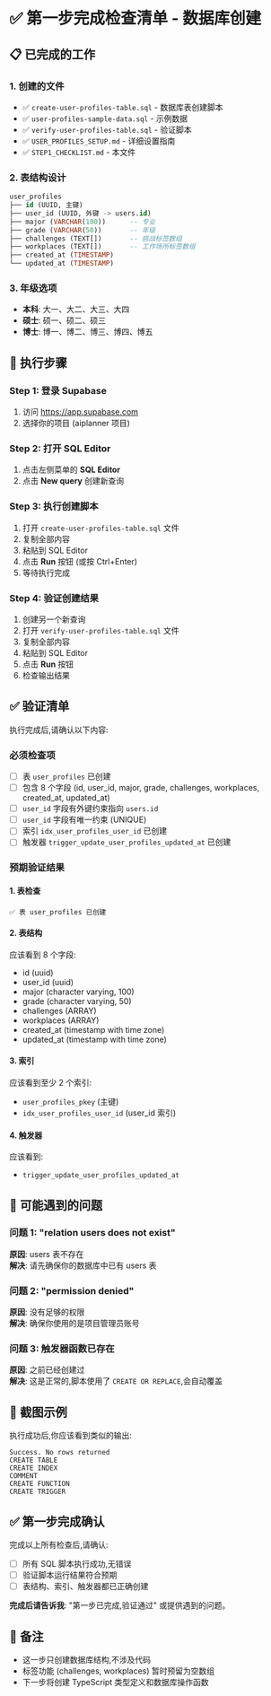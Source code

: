 # ✅ 第一步完成检查清单 - 数据库创建

## 📋 已完成的工作

### 1. 创建的文件
- ✅ `create-user-profiles-table.sql` - 数据库表创建脚本
- ✅ `user-profiles-sample-data.sql` - 示例数据
- ✅ `verify-user-profiles-table.sql` - 验证脚本
- ✅ `USER_PROFILES_SETUP.md` - 详细设置指南
- ✅ `STEP1_CHECKLIST.md` - 本文件

### 2. 表结构设计
```sql
user_profiles
├── id (UUID, 主键)
├── user_id (UUID, 外键 -> users.id)
├── major (VARCHAR(100))      -- 专业
├── grade (VARCHAR(50))       -- 年级
├── challenges (TEXT[])       -- 挑战标签数组
├── workplaces (TEXT[])       -- 工作场所标签数组
├── created_at (TIMESTAMP)
└── updated_at (TIMESTAMP)
```

### 3. 年级选项
- **本科**: 大一、大二、大三、大四
- **硕士**: 硕一、硕二、硕三
- **博士**: 博一、博二、博三、博四、博五

## 🚀 执行步骤

### Step 1: 登录 Supabase
1. 访问 https://app.supabase.com
2. 选择你的项目 (aiplanner 项目)

### Step 2: 打开 SQL Editor
1. 点击左侧菜单的 **SQL Editor**
2. 点击 **New query** 创建新查询

### Step 3: 执行创建脚本
1. 打开 `create-user-profiles-table.sql` 文件
2. 复制全部内容
3. 粘贴到 SQL Editor
4. 点击 **Run** 按钮 (或按 Ctrl+Enter)
5. 等待执行完成

### Step 4: 验证创建结果
1. 创建另一个新查询
2. 打开 `verify-user-profiles-table.sql` 文件
3. 复制全部内容
4. 粘贴到 SQL Editor
5. 点击 **Run** 按钮
6. 检查输出结果

## ✅ 验证清单

执行完成后,请确认以下内容:

### 必须检查项
- [ ] 表 `user_profiles` 已创建
- [ ] 包含 8 个字段 (id, user_id, major, grade, challenges, workplaces, created_at, updated_at)
- [ ] `user_id` 字段有外键约束指向 `users.id`
- [ ] `user_id` 字段有唯一约束 (UNIQUE)
- [ ] 索引 `idx_user_profiles_user_id` 已创建
- [ ] 触发器 `trigger_update_user_profiles_updated_at` 已创建

### 预期验证结果

#### 1. 表检查
```
✅ 表 user_profiles 已创建
```

#### 2. 表结构
应该看到 8 个字段:
- id (uuid)
- user_id (uuid)
- major (character varying, 100)
- grade (character varying, 50)
- challenges (ARRAY)
- workplaces (ARRAY)
- created_at (timestamp with time zone)
- updated_at (timestamp with time zone)

#### 3. 索引
应该看到至少 2 个索引:
- `user_profiles_pkey` (主键)
- `idx_user_profiles_user_id` (user_id 索引)

#### 4. 触发器
应该看到:
- `trigger_update_user_profiles_updated_at`

## 🐛 可能遇到的问题

### 问题 1: "relation users does not exist"
**原因**: users 表不存在  
**解决**: 请先确保你的数据库中已有 users 表

### 问题 2: "permission denied"
**原因**: 没有足够的权限  
**解决**: 确保你使用的是项目管理员账号

### 问题 3: 触发器函数已存在
**原因**: 之前已经创建过  
**解决**: 这是正常的,脚本使用了 `CREATE OR REPLACE`,会自动覆盖

## 📸 截图示例

执行成功后,你应该看到类似的输出:
```
Success. No rows returned
CREATE TABLE
CREATE INDEX
COMMENT
CREATE FUNCTION
CREATE TRIGGER
```

## ✅ 第一步完成确认

完成以上所有检查后,请确认:
- [ ] 所有 SQL 脚本执行成功,无错误
- [ ] 验证脚本运行结果符合预期
- [ ] 表结构、索引、触发器都已正确创建

**完成后请告诉我**: "第一步已完成,验证通过" 或提供遇到的问题。

## 📝 备注

- 这一步只创建数据库结构,不涉及代码
- 标签功能 (challenges, workplaces) 暂时预留为空数组
- 下一步将创建 TypeScript 类型定义和数据库操作函数




